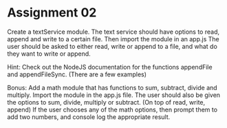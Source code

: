 # Assignment 02

Create a textService module. The text service should have options 
to read, append and write to a certain file. Then import the module in an app.js
The user should be asked to either read, write or append to a file, and what do they want to write or append. 

Hint: Check out the NodeJS documentation for the functions appendFile and appendFileSync. (There are a few examples)

Bonus: Add a math module that has functions to sum, subtract, divide and multiply.
Import the module in the app.js file.
The user should also be given the options to sum, divide, multiply or subtract. (On top of read, write, append) If the user chooses any of the math options, then prompt them to add two numbers, and console log the appropriate result.
